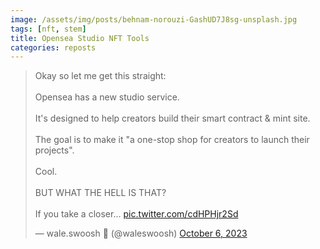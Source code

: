 ```yaml
---
image: /assets/img/posts/behnam-norouzi-GashUD7J8sg-unsplash.jpg
tags: [nft, stem]
title: Opensea Studio NFT Tools
categories: reposts
---
```


<blockquote class="twitter-tweet"><p lang="en" dir="ltr">Okay so let me get this straight:<br><br>Opensea has a new studio service.<br><br>It&#39;s designed to help creators build their smart contract &amp; mint site.<br><br>The goal is to make it &quot;a one-stop shop for creators to launch their projects&quot;.<br><br>Cool.<br><br>BUT WHAT THE HELL IS THAT?<br><br>If you take a closer… <a href="https://t.co/cdHPHjr2Sd">pic.twitter.com/cdHPHjr2Sd</a></p>&mdash; wale.swoosh 🐳 (@waleswoosh) <a href="https://twitter.com/waleswoosh/status/1710248601815765425?ref_src=twsrc%5Etfw">October 6, 2023</a></blockquote> <script async src="https://platform.twitter.com/widgets.js" charset="utf-8"></script>
